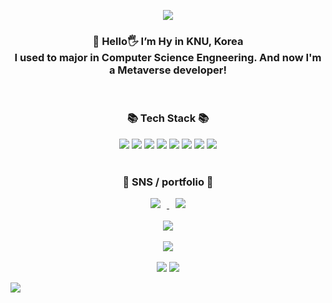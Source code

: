 <p align=center>
<img src="https://capsule-render.vercel.app/api?type=cylinder&color=E5CCFF&height=160&section=header&text=Hyun🐣&fontSize=90&&animation=fadeIn&fontColor=FFFFFF"></image>
</p>

<h3 align=center> 
🌱 Hello🖐 I’m Hy in KNU, Korea 
<br>
I used to major in Computer Science Engneering.
And now I'm a Metaverse developer!
</h3>
<br>

<h3 align="center">📚 Tech Stack 📚</h3>
<div align="center">
	<img src="https://img.shields.io/badge/Java-007396?style=flat&logo=Java&logoColor=white" />
	<img src="https://img.shields.io/badge/HTML5-E34F26?style=flat&logo=HTML5&logoColor=white" />
	<img src="https://img.shields.io/badge/JavaScript-F7DF1E?style=flat&logo=JavaScript&logoColor=white" />
	<img src="https://img.shields.io/badge/MySQL-4479A1?style=flat&logo=MySQL&logoColor=white" />
	<img src="https://img.shields.io/badge/Django-092E20?style=flat&logo=Django&logoColor=white" />
	<img src="https://img.shields.io/badge/spring-6DB33F?style=flat&logo=spring&logoColor=white" />
	<img src="https://img.shields.io/badge/react-61DAFB?style=flat&logo=react&logoColor=white" />
	<img src="https://img.shields.io/badge/CSS3-1572B6?style=flat&logo=CSS3&logoColor=white" /><br><br>
	
</div>


<div align=center>
	<h3> 🐣 SNS / portfolio 🐣 </h3>	
	<a href="https://clear-route-912.notion.site/Blog-44dca5ac9ddc46ce954760f3ac554e65?pvs=4" align=center>
		<img src="http://img.shields.io/badge/-notion-black?style=flat&logo=notion&link=https://www.notion.so/inadang/Ina-b89959d18d534a52a1cf2301e0a2284d"
		 style="height : auto; margin-left : 10px; margin-right : 10px;"/>
	</a>
	<a href="mailto:gusdndl03@gmail.com">
	<img src="https://img.shields.io/badge/Gmail-d14836?style=flat&logo=Gmail&logoColor=white&link=mailto:ina9377@gmail.com"
	 style="height : auto; margin-left : 10px; margin-right : 10px;"/>
	</a><br><br>
</div>

<div align="center">
	<img src="https://github-readme-stats.vercel.app/api/top-langs/?username=gusdndl&layout=compact"><br><br>
	<img src="https://github-readme-stats.vercel.app/api?username=gusdndl&show_icons=true"><br><br>
	<img src="http://mazassumnida.wtf/api/v2/generate_badge?boj=millabong)](https://solved.ac/millabong">
	<img src="http://mazassumnida.wtf/api/generate_badge?boj=millabong)](https://solved.ac/millabong">
</div>

![](./profile-3d-contrib/profile-green-animate.svg)

